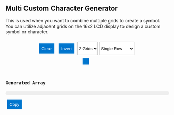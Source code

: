 ## Multi Custom Character Generator

This is used when you want to combine multiple grids to create a symbol. You can utilize adjacent grids on the 16x2 LCD display to design a custom symbol or character.
 
<style>
    .container {
        display: flex;
        flex-direction: column;
        align-items: center;
        gap:0 10px;
    }

    .grid-wrapper {
        background-color: #0076CE;
        padding: 10px;
        display: flex;
        flex-wrap: wrap;
        gap: 10px;
        justify-content: center;
        align-items: center;
        margin-bottom: 10px;
    }

    .grid {
        display: grid;
        grid-template-columns: repeat(5, 20px);
        grid-template-rows: repeat(8, 20px);
        gap: 5px;
    }

    .cell {
        width: 20px;
        height: 20px;
        background-color: #0076CE;
        border: 1px solid white;
        outline: none;
        cursor: pointer;
    }

    .cell.selected {
        background-color: white;
    }

    .output {
        margin-top: 20px;
        font-family: monospace;
        text-align: center;
        width: 100%;
    }

    code {
        background-color: #eee;
        padding: 5px;
        border-radius: 5px;
        display: block !important;
        width: 100%;
        white-space: pre-wrap;
        text-align: left;
    }

    .button-wrapper {
        display: flex;
        justify-content: flex-start;
        gap: 4px;
        margin-top: 10px;
        margin-bottom: 10px;
    }

    button {
        padding: 8px;
        margin: 5px;
        background-color: #0076CE;
        color: white;
        border: none;
        /* border-radius: 5px; */
        cursor: pointer;
    }

    button:hover {
        background-color: #005f8c;
    }

    .text-left {
        text-align: left;
    }
    
   .custom-char-tbl {
    width: 100%;
    border-collapse: collapse;
     border: none; 
}

.custom-char-tbl td {
    width: auto;
    height: auto;
    text-align: center;
    vertical-align: middle;
    padding: 0; 
     border: none; 
}

.grid {
    display: grid;
    grid-template-columns: repeat(5, 20px);
    grid-template-rows: repeat(8, 20px);
    gap: 5px;
    margin: auto;
}

.cell {
    width: 20px;
    height: 20px;
    background-color: #0076CE;
    border: 1px solid white;
    outline: none;
    cursor: pointer;
}

.cell.selected {
    background-color: white;
}

.custom-char-tbl td div.grid {
    margin: auto; 
    width: calc(20px * 5 + 5px * 6); 
    height: calc(20px * 8 + 5px * 10); 
}

</style>

<div class="container">
    <div class="button-wrapper">
        <button id="clear-btn">Clear</button>
        <button id="invert-btn">Invert</button>
        <select id="grid-size">
            <option value="2">2 Grids</option>
            <option value="4">4 Grids</option>
            <option value="6">6 Grids</option>
            <option value="8">8 Grids</option>
        </select>
        <select id="grid-layout">
            <option value="single-row">Single Row</option>
            <option value="single-column">Single Column</option>
        </select>
    </div>
    <div class="grid-wrapper" id="grid-wrapper"></div>
    <div class="output" id="output">
        <h4 class="text-left">Generated Array</h4>
        <code id="rust-code"></code>
        <div class="button-wrapper">
            <button id="copy-btn">Copy</button>
        </div>
    </div>
</div>

<script>
    const gridWrapper = document.getElementById('grid-wrapper');
    const outputContainer = document.getElementById('rust-code');
    const clearButton = document.getElementById('clear-btn');
    const invertButton = document.getElementById('invert-btn');
    const copyButton = document.getElementById('copy-btn');
    const gridSizeSelector = document.getElementById('grid-size');
    const gridLayoutSelector = document.getElementById('grid-layout');

    let gridCount = parseInt(gridSizeSelector.value);
    let layout = gridLayoutSelector.value;

    // Function to create and validate grid layout
    function validateLayout() {
        const gridSize = parseInt(gridSizeSelector.value);

        if (gridSize === 4) {
            gridLayoutSelector.innerHTML = `
                <option value="single-row">Single Row</option>
                <option value="two-rows">2 Rows</option>
            `;
        } else if (gridSize === 6 || gridSize === 8) {
            gridLayoutSelector.innerHTML = `
                <option value="single-row">Single Row</option>
                <option value="two-rows">2 Rows</option>
            `;
        } else {
            gridLayoutSelector.innerHTML = `
                <option value="single-row">Single Row</option>
                <option value="single-column">Single Column</option>
            `;
        }

        // Always default to the first valid layout
        gridLayoutSelector.value = gridLayoutSelector.options[0].value;
    }

    // Function to adjust cell size based on grid count
    // function adjustCellSize(count) {
    //     const cells = document.querySelectorAll('.cell');
    //     let cellSize = 40; // Default size

    //     if (count === 6) {
    //         cellSize = 20; // Smaller size for 6 grids
    //     } else if (count === 8) {
    //         cellSize = 20; // Smaller size for 8 grids
    //     }

    //     cells.forEach(cell => {
    //         cell.style.width = `${cellSize}px`;
    //         cell.style.height = `${cellSize}px`;
    //     });
    // }

    // Function to create grids inside table
    function createGrids(count, layout) {
        gridWrapper.innerHTML = '';

        let rows, columns;

        if (layout === 'single-row') {
            rows = 1;
            columns = count;
        } else if (layout === 'single-column') {
            rows = count;
            columns = 1;
        } else if (layout === 'two-rows') {
            rows = 2;
            columns = count === 4 ? 2 : count === 6 ? 3 : 4;
        }

        const table = document.createElement('table');
        table.classList.add('custom-char-tbl');  

        for (let r = 0; r < rows; r++) {
            const tr = document.createElement('tr');
            for (let c = 0; c < columns; c++) {
                if ((r * columns + c) >= count) break;

                const td = document.createElement('td');
                const grid = document.createElement('div');
                grid.classList.add('grid');
                grid.dataset.gridId = r * columns + c;

                for (let i = 0; i < 5 * 8; i++) {
                    const cell = document.createElement('button');
                    cell.classList.add('cell');
                    cell.dataset.row = Math.floor(i / 5);
                    cell.dataset.col = i % 5;
                    cell.dataset.gridId = r * columns + c;
                    cell.addEventListener('click', () => {
                        cell.classList.toggle('selected');
                        updateOutput(count);
                    });
                    grid.appendChild(cell);
                }

                td.appendChild(grid);
                tr.appendChild(td);
            }
            table.appendChild(tr);
        }

        gridWrapper.appendChild(table);

        // Adjust cell sizes after grid creation
        // adjustCellSize(count);
    }

    // Function to update the output code
    function updateOutput(count) {
        let rustCode = '';

        for (let g = 0; g < count; g++) {
            let rustArrays = [];
            for (let r = 0; r < 8; r++) {
                let rowArray = [];
                for (let c = 0; c < 5; c++) {
                    const cell = document.querySelector(`.cell[data-grid-id="${g}"][data-row="${r}"][data-col="${c}"]`);
                    rowArray.push(cell.classList.contains('selected') ? '1' : '0');
                }
                rustArrays.push(`0b${rowArray.join('')},`);
            }
            rustCode += `const SYMBOL${g + 1}: [u8; 8] = [
    ${rustArrays.join('\n    ')}
];\n\n`;
        }

        outputContainer.textContent = rustCode;
    }

    // Event listeners
    gridSizeSelector.addEventListener('change', () => {
        gridCount = parseInt(gridSizeSelector.value);
        validateLayout(); // Apply layout restriction
        createGrids(gridCount, gridLayoutSelector.value);
        updateOutput(gridCount);
    });

    gridLayoutSelector.addEventListener('change', () => {
        createGrids(gridCount, gridLayoutSelector.value);
        updateOutput(gridCount);
    });

    clearButton.addEventListener('click', () => {
        const cells = document.querySelectorAll('.cell');
        cells.forEach(cell => cell.classList.remove('selected'));
        updateOutput(gridCount);
    });

    invertButton.addEventListener('click', () => {
        const cells = document.querySelectorAll('.cell');
        cells.forEach(cell => {
            cell.classList.toggle('selected');
        });
        updateOutput(gridCount);
    });

    copyButton.addEventListener('click', () => {
        navigator.clipboard.writeText(outputContainer.textContent).then(() => {
            alert('Code copied to clipboard!');
        }).catch(err => {
            console.error('Error copying code: ', err);
        });
    });

    // Initialize the grid and output
    createGrids(gridCount, layout);
    updateOutput(gridCount);
</script>
